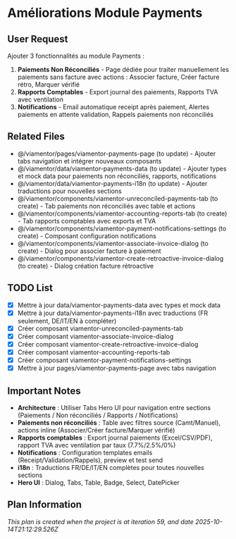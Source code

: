 # Améliorations Module Payments

## User Request
Ajouter 3 fonctionnalités au module Payments :
1. **Paiements Non Réconciliés** - Page dédiée pour traiter manuellement les paiements sans facture avec actions : Associer facture, Créer facture rétro, Marquer vérifié
2. **Rapports Comptables** - Export journal des paiements, Rapports TVA avec ventilation
3. **Notifications** - Email automatique receipt après paiement, Alertes paiements en attente validation, Rappels paiements non réconciliés

## Related Files
- @/viamentor/pages/viamentor-payments-page (to update) - Ajouter tabs navigation et intégrer nouveaux composants
- @/viamentor/data/viamentor-payments-data (to update) - Ajouter types et mock data pour paiements non réconciliés, rapports, notifications
- @/viamentor/data/viamentor-payments-i18n (to update) - Ajouter traductions pour nouvelles sections
- @/viamentor/components/viamentor-unreconciled-payments-tab (to create) - Tab paiements non réconciliés avec table et actions
- @/viamentor/components/viamentor-accounting-reports-tab (to create) - Tab rapports comptables avec exports et TVA
- @/viamentor/components/viamentor-payment-notifications-settings (to create) - Composant configuration notifications
- @/viamentor/components/viamentor-associate-invoice-dialog (to create) - Dialog pour associer facture à paiement
- @/viamentor/components/viamentor-create-retroactive-invoice-dialog (to create) - Dialog création facture rétroactive

## TODO List
- [x] Mettre à jour data/viamentor-payments-data avec types et mock data
- [x] Mettre à jour data/viamentor-payments-i18n avec traductions (FR seulement, DE/IT/EN à compléter)
- [x] Créer composant viamentor-unreconciled-payments-tab
- [x] Créer composant viamentor-associate-invoice-dialog
- [x] Créer composant viamentor-create-retroactive-invoice-dialog
- [x] Créer composant viamentor-accounting-reports-tab
- [x] Créer composant viamentor-payment-notifications-settings
- [x] Mettre à jour pages/viamentor-payments-page avec tabs navigation

## Important Notes
- **Architecture** : Utiliser Tabs Hero UI pour navigation entre sections (Paiements / Non réconciliés / Rapports / Notifications)
- **Paiements non réconciliés** : Table avec filtres source (Camt/Manuel), actions inline (Associer/Créer facture/Marquer vérifié)
- **Rapports comptables** : Export journal paiements (Excel/CSV/PDF), rapport TVA avec ventilation par taux (7.7%/2.5%/0%)
- **Notifications** : Configuration templates emails (Receipt/Validation/Rappels), preview et test send
- **i18n** : Traductions FR/DE/IT/EN complètes pour toutes nouvelles sections
- **Hero UI** : Dialog, Tabs, Table, Badge, Select, DatePicker

  
## Plan Information
*This plan is created when the project is at iteration 59, and date 2025-10-14T21:12:29.526Z*
